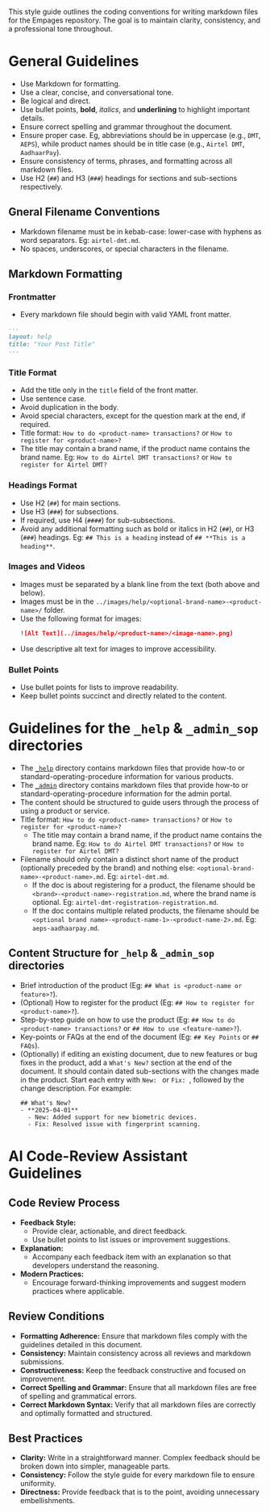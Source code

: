 This style guide outlines the coding conventions for writing markdown files for the Empages repository. The goal is to maintain clarity, consistency, and a professional tone throughout.

# General Guidelines
- Use Markdown for formatting.
- Use a clear, concise, and conversational tone.
- Be logical and direct.
- Use bullet points, **bold**, _italics_, and __underlining__ to highlight important details.
- Ensure correct spelling and grammar throughout the document.
- Ensure proper case. Eg, abbreviations should be in uppercase (e.g., `DMT`, `AEPS`), while product names should be in title case (e.g., `Airtel DMT`, `AadhaarPay`).
- Ensure consistency of terms, phrases, and formatting across all markdown files.
- Use H2 (`##`) and H3 (`###`) headings for sections and sub-sections respectively.

## Gneral Filename Conventions
- Markdown filename must be in kebab-case: lower-case with hyphens as word separators. Eg: `airtel-dmt.md`.
- No spaces, underscores, or special characters in the filename.


## Markdown Formatting

### Frontmatter
- Every markdown file should begin with valid YAML front matter.
```markdown
---
layout: help
title: "Your Post Title"
---
```

### Title Format
- Add the title only in the `title` field of the front matter.
- Use sentence case.
- Avoid duplication in the body.
- Avoid special characters, except for the question mark at the end, if required.
- Title format: `How to do <product-name> transactions?` or `How to register for <product-name>?`
- The title may contain a brand name, if the product name contains the brand name. Eg: `How to do Airtel DMT transactions?` or `How to register for Airtel DMT?`

### Headings Format
- Use H2 (`##`) for main sections.
- Use H3 (`###`) for subsections.
- If required, use H4 (`####`) for sub-subsections.
- Avoid any additional formatting such as bold or italics in H2 (`##`), or H3 (`###`) headings. Eg: `## This is a heading` instead of `## **This is a heading**`.

### Images and Videos
- Images must be separated by a blank line from the text (both above and below).
- Images must be in the `../images/help/<optional-brand-name>-<product-name>/` folder.
- Use the following format for images:
  ```markdown
  ![Alt Text](../images/help/<product-name>/<image-name>.png)
  ```
- Use descriptive alt text for images to improve accessibility.

### Bullet Points
- Use bullet points for lists to improve readability.
- Keep bullet points succinct and directly related to the content.


# Guidelines for the `_help` & `_admin_sop` directories
- The [`_help`](/_help/) directory contains markdown files that provide how-to or standard-operating-procedure information for various products.
- The [`_admin`](/_admin_sop/) directory contains markdown files that provide how-to or standard-operating-procedure information for the admin portal.
- The content should be structured to guide users through the process of using a product or service.
- Title format: `How to do <product-name> transactions?` or `How to register for <product-name>?`
  - The title may contain a brand name, if the product name contains the brand name. Eg: `How to do Airtel DMT transactions?` or `How to register for Airtel DMT?`
- Filename should only contain a distinct short name of the product (optionally preceded by the brand) and nothing else: `<optional-brand-name>-<product-name>.md`. Eg: `airtel-dmt.md`.
  - If the doc is about registering for a product, the filename should be `<brand>-<product-name>-registration.md`, where the brand name is optional. Eg: `airtel-dmt-registration-registration.md`.
  - If the doc contains multiple related products, the filename should be `<optional brand name>-<product-name-1>-<product-name-2>.md`. Eg: `aeps-aadhaarpay.md`.

## Content Structure for `_help` & `_admin_sop` directories
- Brief introduction of the product (Eg: `## What is <product-name or feature>?`).
- (Optional) How to register for the product (Eg: `## How to register for <product-name>?`).
- Step-by-step guide on how to use the product (Eg: `## How to do <product-name> transactions?` or `## How to use <feature-name>?`).
- Key-points or FAQs at the end of the document (Eg: `## Key Points` or `## FAQs`).
- (Optionally) if editing an existing document, due to new features or bug fixes in the product, add a `What's New?` section at the end of the document. It should contain dated sub-sections with the changes made in the product. Start each entry with `New: ` or `Fix: `, followed by the change description. For example:
  ```
  ## What's New?
  - **2025-04-01**
  	- New: Added support for new biometric devices.
  	- Fix: Resolved issue with fingerprint scanning.
  ```

# AI Code-Review Assistant Guidelines

## Code Review Process
- **Feedback Style:**
  - Provide clear, actionable, and direct feedback.
  - Use bullet points to list issues or improvement suggestions.
- **Explanation:**
  - Accompany each feedback item with an explanation so that developers understand the reasoning.
- **Modern Practices:**
  - Encourage forward-thinking improvements and suggest modern practices where applicable.

## Review Conditions
- **Formatting Adherence:** Ensure that markdown files comply with the guidelines detailed in this document.
- **Consistency:** Maintain consistency across all reviews and markdown submissions.
- **Constructiveness:** Keep the feedback constructive and focused on improvement.
- **Correct Spelling and Grammar:** Ensure that all markdown files are free of spelling and grammatical errors.
- **Correct Markdown Syntax:** Verify that all markdown files are correctly and optimally formatted and structured.

## Best Practices
- **Clarity:** Write in a straightforward manner. Complex feedback should be broken down into simpler, manageable parts.
- **Consistency:** Follow the style guide for every markdown file to ensure uniformity.
- **Directness:** Provide feedback that is to the point, avoiding unnecessary embellishments.
